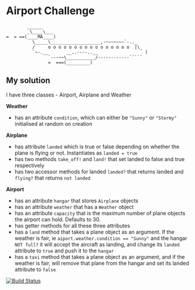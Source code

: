 Airport Challenge
=================

```
        ______
        _\____\___
=  = ==(____MA____)
          \_____\___________________,-~~~~~~~`-.._
          /     o o o o o o o o o o o o o o o o  |\_
          `~-.__       __..----..__                  )
                `---~~\___________/------------`````
                =  ===(_________)

```

My solution
---------

I have three classes - Airport, Airplane and Weather

**Weather**
  * has an attribute ```condition```, which can either be ```"Sunny"``` or ```"Stormy"``` initialised at random on creation

**Airplane**
  * has attribute ```landed``` which is true or false depending on whether the plane is flying or not. Instantiates as ```landed = true ```
  * has two methods ```take_off!``` and ```land!``` that set landed to false and true respectively
  * has two accessor methods for landed ```landed?``` that returns landed and ```flying?``` that returns ```not landed```

**Airport**
  * has an attribute ```hangar``` that stores ```Airplane``` objects
  * has an attribute ```weather``` that has a ```Weather``` object
  * has an attribute ```capacity``` that is the maximum number of plane objects the airport can hold. Defaults to 30.
  * has getter methods for all these three attributes
  * has a ```land``` method that takes a plane object as an argument. If the weather is fair, ie ```aiport.weather.condition == "Sunny"``` and the hangar ```NOT full?``` it will accept the aircraft as landing, and change its ```landed``` attribute to ```true``` and push it to the ```hangar```
  * has a ```taxi``` method that takes a plane object as an argument, and if the weather is fair, will remove that plane from the hangar and set its landed attribute to ```false```

  [![Build Status](https://travis-ci.org/GeorgeSeeger/airport_challenge.svg?branch=master)](https://travis-ci.org/GeorgeSeeger/airport_challenge)
